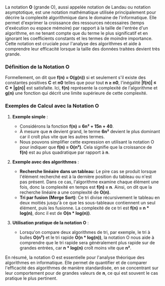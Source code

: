 La notation **O** (grande O), aussi appelée notation de Landau ou notation asymptotique, est une notation mathématique utilisée principalement pour décrire la complexité algorithmique dans le domaine de l'informatique. Elle permet d'exprimer la croissance des ressources nécessaires (temps d'exécution ou espace mémoire) par rapport à la taille de l'entrée d'un algorithme, en ne tenant compte que du terme le plus significatif et en ignorant les coefficients constants et les termes de moindre importance. Cette notation est cruciale pour l'analyse des algorithmes et aide à comprendre leur efficacité lorsque la taille des données traitées devient très grande.

### Définition de la Notation O

Formellement, on dit que **f(n) = O(g(n))** si et seulement s'il existe des constantes positives **C** et **n0** telles que pour tout **n ≥ n0**, l'inégalité **|f(n)| ≤ C \* |g(n)|** est satisfaite. Ici, **f(n)** représente la complexité de l'algorithme et **g(n)** une fonction qui décrit une limite supérieure de cette complexité.

### Exemples de Calcul avec la Notation O

1. **Exemple simple** :
   - Considérons la fonction **f(n) = 6n² + 15n + 40**.
   - À mesure que **n** devient grand, le terme **6n²** devient le plus dominant car il croît plus vite que les autres termes.
   - Nous pouvons simplifier cette expression en utilisant la notation O pour indiquer que **f(n) = O(n²)**. Cela signifie que la croissance de **f(n)** est au plus quadratique par rapport à **n**.

2. **Exemple avec des algorithmes** : 
   - **Recherche linéaire dans un tableau**: Le pire cas se produit lorsque l'élément recherché est à la dernière position du tableau ou n'est pas présent. Dans ce cas, l'algorithme examine chaque élément une fois, donc la complexité en temps est **f(n) = n**. Ainsi, on dit que la recherche linéaire a une complexité de **O(n)**.
   - **Tri par fusion (Merge Sort)**: Ce tri divise récursivement le tableau en deux moitiés jusqu'à ce que les sous-tableaux contiennent un seul élément, puis les fusionne. La complexité de ce tri est **f(n) = n \* log(n)**, donc il est de **O(n \* log(n))**.

3. **Utilisation pratique de la notation O** :
   - Lorsqu'on compare deux algorithmes de tri, par exemple, le tri à bulles **O(n²)** et le tri rapide **O(n \* log(n))**, la notation O nous aide à comprendre que le tri rapide sera généralement plus rapide sur de grandes entrées, car **n \* log(n)** croît moins vite que **n²**.

En résumé, la notation O est essentielle pour l'analyse théorique des algorithmes en informatique. Elle permet de quantifier et de comparer l'efficacité des algorithmes de manière standardisée, en se concentrant sur leur comportement pour de grandes valeurs de **n**, ce qui est souvent le cas pratique le plus pertinent.